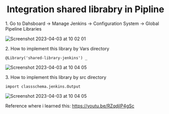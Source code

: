 <h1 align="center">
    Integration shared librabry in Pipline
</h1>




<p>1. Go to Dahsboard ->  Manage Jenkins -> Configuration System -> Global Pipeline Libraries</p>


![Screenshot 2023-04-03 at 10 02 01](https://user-images.githubusercontent.com/69374541/229401775-c2530695-bbba-41ef-8ea3-9b5f02583cd9.png)


<p>2. How to implement this library by Vars directory </p>

`@Library('shared-library-jenkins') _`
  
![Screenshot 2023-04-03 at 10 04 05](https://user-images.githubusercontent.com/69374541/229401995-45730e00-c35a-4bda-a2ca-edf5a847eebd.png)


<p>3. How to implement this library by src directory </p>

`import classschema.jenkins.Output`

![Screenshot 2023-04-03 at 10 04 05](https://user-images.githubusercontent.com/69374541/229401995-45730e00-c35a-4bda-a2ca-edf5a847eebd.png)

Reference where i learned this: https://youtu.be/RZqdjlP4gSc
